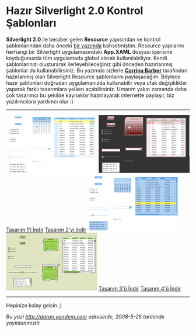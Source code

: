 # Hazır Silverlight 2.0 Kontrol Şablonları 

**Silverlight 2.0** ile beraber gelen **Resource** yapısından ve kontrol
şablonlarından daha önceki [bir
yazımda](http://daron.yondem.com/tr/post/64891675-eba7-4cad-88a5-70cb3d148993)
bahsetmiştim. Resource yapılarını herhangi bir Silverlight
uygulamasındaki **App.XAML** dosyası içerisine koyduğunuzda tüm
uygulamada global olarak kullanılabiliyor. Kendi şablonlarınızı
oluşturarak ilerleyebileceğiniz gibi önceden hazırlanmış şablonlar da
kullanabilirsiniz. Bu yazımda sizlerle **[Corrina
Barber](http://blogs.msdn.com/corrinab/)** tarafından hazırlanmış olan
Silverlight Resource şablonlarını paylaşacağım. Böylece hazır şablonları
doğrudan uygulamanızda kullanabilir veya ufak değişiklikler yaparak
farklı tasarımlara yelken açabilirsiniz. Umarım yakın zamanda daha çok
tasarımcı bu şekilde kaynaklar hazırlayarak internette paylaşır, biz
yazılımcılara yardımcı olur :)

  ----------------------------------------------------------------------------- ------------------------------------------------------------------------------
  ![Tasarım 1](../media/Hazir_Silverlight_2_0_Kontrol_Sablonlari/24052008_1.png)          ![Tasarım 2](../media/Hazir_Silverlight_2_0_Kontrol_Sablonlari/24052008_2.png)
  [Tasarım 1'i İndir](../media/Hazir_Silverlight_2_0_Kontrol_Sablonlari/24052008_1.zip)   [Tasarım 2'yi İndir](media/Hazir_Silverlight_2_0_Kontrol_Sablonlari/24052008_2.zip)
  ![Tasarım 3](../media/Hazir_Silverlight_2_0_Kontrol_Sablonlari/24052008_3.png)          ![Tasarım 4](../media/Hazir_Silverlight_2_0_Kontrol_Sablonlari/24052008_4.png)
  [Tasarım 3'ü İndir](../media/Hazir_Silverlight_2_0_Kontrol_Sablonlari/24052008_3.zip)   [Tasarım 4'ü İndir](media/Hazir_Silverlight_2_0_Kontrol_Sablonlari/24052008_4.zip)
  ----------------------------------------------------------------------------- ------------------------------------------------------------------------------

Hepinize kolay gelsin ;)


*Bu yazi http://daron.yondem.com adresinde, 2008-5-25 tarihinde yayinlanmistir.*